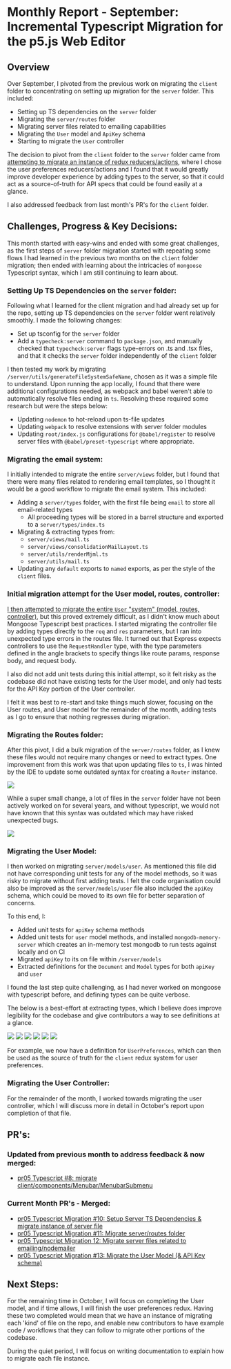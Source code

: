 # Monthly Report - September: Incremental Typescript Migration for the p5.js Web Editor

## Overview

Over September, I pivoted from the previous work on migrating the `client` folder to concentrating on setting up migration for the `server` folder. This included:

- Setting up TS dependencies on the `server` folder
- Migrating the `server/routes` folder
- Migrating server files related to emailing capabilities
- Migrating the `User` model and `ApiKey` schema
- Starting to migrate the `User` controller

The decision to pivot from the `client` folder to the `server` folder came from [attempting to migrate an instance of redux reducers/actions](<(https://github.com/processing/p5.js-web-editor/pull/3633)>), where I chose the user preferences reducers/actions and I found that it would greatly improve developer experience by adding types to the server, so that it could act as a source-of-truth for API specs that could be found easily at a glance.

I also addressed feedback from last month's PR's for the `client` folder.

## Challenges, Progress & Key Decisions:

This month started with easy-wins and ended with some great challenges, as the first steps of `server` folder migration started with repeating some flows I had learned in the previous two months on the `client` folder migration; then ended with learning about the intricacies of `mongoose` Typescript syntax, which I am still continuing to learn about.

### Setting Up TS Dependencies on the `server` folder:

Following what I learned for the client migration and had already set up for the repo, setting up TS dependencies on the `server` folder went relatively smoothly. I made the following changes:

- Set up tsconfig for the `server` folder
- Add a `typecheck:server` command to `package.json`, and manually checked that `typecheck:server` flags type-errors on .ts and .tsx files, and that it checks the `server` folder independently of the `client` folder

I then tested my work by migrating `/server/utils/generateFileSystemSafeName`, chosen as it was a simple file to understand. Upon running the app locally, I found that there were additional configurations needed, as webpack and babel weren't able to automatically resolve files ending in `ts`. Resolving these required some research but were the steps below:

- Updating `nodemon` to hot-reload upon ts-file updates
- Updating `webpack` to resolve extensions with server folder modules
- Updating `root/index.js` configurations for `@babel/register` to resolve server files with `@babel/preset-typescript` where appropriate.

### Migrating the email system:

I initially intended to migrate the entire `server/views` folder, but I found that there were many files related to rendering email templates, so I thought it would be a good workflow to migrate the email system. This included:

- Adding a `server/types` folder, with the first file being `email` to store all email-related types
  - All proceeding types will be stored in a barrel structure and exported to a `server/types/index.ts`
- Migrating & extracting types from:
  - `server/views/mail.ts`
  - `server/views/consolidationMailLayout.ts`
  - `server/utils/renderMjml.ts`
  - `server/utils/mail.ts`
- Updating any `default` exports to `named` exports, as per the style of the `client` files.

### Initial migration attempt for the User model, routes, controller:

[I then attempted to migrate the entire `User` "system" (model, routes, controller)](https://github.com/clairep94/p5.js-web-editor/pull/13/files), but this proved extremely difficult, as I didn't know much about Mongoose Typescript best practices. I started migrating the controller file by adding types directly to the `req` and `res` parameters, but I ran into unexpected type errors in the routes file. It turned out that Express expects controllers to use the `RequestHandler` type, with the type parameters defined in the angle brackets to specify things like route params, response body, and request body.

I also did not add unit tests during this initial attempt, so it felt risky as the codebase did not have existing tests for the User model, and only had tests for the API Key portion of the User controller.

I felt it was best to re-start and take things much slower, focusing on the User routes, and User model for the remainder of the month, adding tests as I go to ensure that nothing regresses during migration.

### Migrating the Routes folder:

After this pivot, I did a bulk migration of the `server/routes` folder, as I knew these files would not require many changes or need to extract types. One improvement from this work was that upon updating files to `ts`, I was hinted by the IDE to update some outdated syntax for creating a `Router` instance.

<img src="./pr05_2025_September_report_Claire_Peng_images/1.png"/>

While a super small change, a lot of files in the `server` folder have not been actively worked on for several years, and without typescript, we would not have known that this syntax was outdated which may have risked unexpected bugs.

<img src="./pr05_2025_September_report_Claire_Peng_images/2.png"/>

### Migrating the User Model:

I then worked on migrating `server/models/user`. As mentioned this file did not have corresponding unit tests for any of the model methods, so it was risky to migrate without first adding tests. I felt the code organisation could also be improved as the `server/models/user` file also included the `apiKey` schema, which could be moved to its own file for better separation of concerns.

To this end, I:

- Added unit tests for `apiKey` schema methods
- Added unit tests for `user` model methods, and installed `mongodb-memory-server` which creates an in-memory test mongodb to run tests against locally and on CI
- Migrated `apiKey` to its on file within `/server/models`
- Extracted definitions for the `Document` and `Model` types for both `apiKey` and `user`

I found the last step quite challenging, as I had never worked on mongoose with typescript before, and defining types can be quite verbose.

The below is a best-effort at extracting types, which I believe does improve legibility for the codebase and give contributors a way to see definitions at a glance.

<img src="./pr05_2025_September_report_Claire_Peng_images/3.png"/>

<img src="./pr05_2025_September_report_Claire_Peng_images/4.png"/>

<img src="./pr05_2025_September_report_Claire_Peng_images/5.png"/>

<img src="./pr05_2025_September_report_Claire_Peng_images/6.png"/>

<img src="./pr05_2025_September_report_Claire_Peng_images/7.png"/>

<img src="./pr05_2025_September_report_Claire_Peng_images/8.png"/>

For example, we now have a definition for `UserPreferences`, which can then be used as the source of truth for the `client` redux system for user preferences.

### Migrating the User Controller:

For the remainder of the month, I worked towards migrating the user controller, which I will discuss more in detail in October's report upon completion of that file.

## PR's:

### Updated from previous month to address feedback & now merged:

- [pr05 Typescript #8: migrate client/components/Menubar/MenubarSubmenu](https://github.com/processing/p5.js-web-editor/pull/3623)

### Current Month PR's - Merged:

- [pr05 Typescript Migration #10: Setup Server TS Dependencies & migrate instance of server file](https://github.com/processing/p5.js-web-editor/pull/3636)
- [pr05 Typescript Migration #11: Migrate server/routes folder](https://github.com/processing/p5.js-web-editor/pull/3643)
- [pr05 Typescript Migration 12: Migrate server files related to emailing/nodemailer](https://github.com/processing/p5.js-web-editor/pull/3658)
- [pr05 Typescript Migration #13: Migrate the User Model (& API Key schema)](https://github.com/processing/p5.js-web-editor/pull/3672/files)

## Next Steps:

For the remaining time in October, I will focus on completing the User model, and if time allows, I will finish the user preferences redux. Having these two completed would mean that we have an instance of migrating each 'kind' of file on the repo, and enable new contributors to have example code / workflows that they can follow to migrate other portions of the codebase.

During the quiet period, I will focus on writing documentation to explain how to migrate each file instance.
